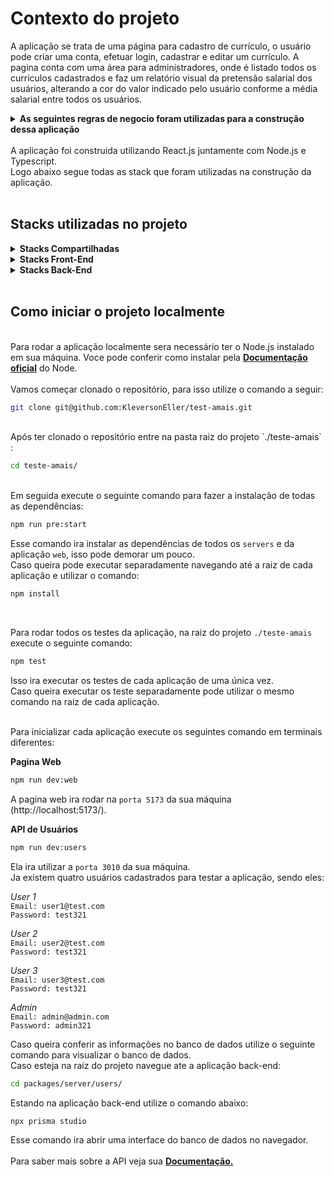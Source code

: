 # **Contexto do projeto**
A aplicação se trata de uma página para cadastro de currículo, o usuário pode criar uma conta, efetuar login, cadastrar e editar um currículo.
A pagina conta com uma área para administradores, onde é listado todos os currículos cadastrados e faz um relatório visual da pretensão salarial dos usuários, alterando a cor do valor indicado pelo usuário conforme a média salarial entre todos os usuários.
<br />
<details>
  <summary><strong>As seguintes regras de negocio foram utilizadas para a construção dessa aplicação</strong></summary><br />

  *Quando entrar no sistema o usuário precisa ser direcionado para a página de cadastro de seu
currículo. As informações a serem preenchidas são: Nome, E-mail, Login, Senha, CPF, Data de
Nascimento, Sexo, Estado Civil, Escolaridade, Cursos/ Especializações, Experiência Profissional
e pretensão salarial. Você precisa salvar na base de dados a data e hora que o currículo foi
registrado no sistema.

  *O usuário pode querer alterar seu próprio currículo outro dia. Para isso, desenvolva também
uma página de login

  *Após estar logado, ou ter completado o cadastro, o usuário poderá registrar ( ou alterar ) seu
currículo no sistema.

  *O cliente também precisa de um acesso a uma página que liste todos os currículos
cadastrados. Esta página deve exibir na lista a "pretensão salarial”. Ao final da lista, em formato
de relatório exibir a soma total de "pretensão salarial” de todos os candidatos e a média de
pretensão salarial. O sistema deve pintar na lista os salários em verde que estão abaixo da
média salarial e em Azul os que estão acima da média salarial.

  *Após o envio do form do currículo mostrar uma mensagem de inserção ou alteração.

  *Se o usuário já tiver um currículo registrado, permitir a alteração do mesmo ( mostrando
os campos já cadastrados pelo usuário )

  *Os campos de formato Data devem ser tratados na inserção/alteração. Lembrando que o usuário deve digitar “dia/mês/ano” e na base deve ficar salvo como “ano-mês-dia”.
</details>
<br />
A aplicação foi construida utilizando React.js juntamente com Node.js e Typescript.
<br />
Logo abaixo segue todas as stack que foram utilizadas na construção da aplicação.
<br />
<br />

## **Stacks utilizadas no projeto**


<details>
  <summary><strong>Stacks Compartilhadas</strong></summary><br />

  * <a href="https://eslint.org/" target="_blank" rel="external"><span><strong>Lint</strong></span></a> - Mantém um padrão de código na aplicação.

  * <a href="https://www.npmjs.com/package/axios" target="_blank" rel="external"><span><strong>Axios</strong></span></a> - Foi utilizado para fazer as requisições das API's.

  * <a href="https://www.typescriptlang.org/" target="_blank" rel="external"><span><strong>TypeScript</strong></span></a> - Mantém um código legível e evitando erros comuns.


</details>

<details>
  <summary><strong>Stacks Front-End</strong></summary><br />

  * <a href="https://www.npmjs.com/package/react-router-dom" target="_blank" rel="external"><span><strong>React-Router-dom</strong></span></a> - Gerenciamento de rotas no React.

  * <a href="https://vitejs.dev/" target="_blank" rel="external"><span><strong>Vite.js</strong></span></a> - Ferramenta de configuração para uma aplicação React.

  * <a href="https://zustand-demo.pmnd.rs/" target="_blank" rel="external"><span><strong>Zustand</strong></span></a> - Ferramenta para gerenciamento de estados globais.

  * <a href="https://vitest.dev/" target="_blank" rel="external"><span><strong>Vitest</strong></span></a> - Ferramenta de construção de testes automatizados.

  * <a href="https://tailwindcss.com/" target="_blank" rel="external"><span><strong>Tailwind-css</strong></span></a> - Ferramenta para estilização de componentes.

  * <a href="https://www.npmjs.com/package/react-uuid" target="_blank" rel="external"><span><strong>uuid-react</strong></span></a> - Ferramenta para geração de ID's únicos.

</details>

<details>
  <summary><strong>Stacks Back-End</strong></summary><br />

  * <a href="https://jestjs.io/pt-BR/" target="_blank" rel="external"><span><strong>Jest</strong></span></a> - Ferramenta de construção de testes automatizados.

  * <a href="https://www.prisma.io/" target="_blank" rel="external"><span><strong>Prisma ORM</strong></span></a> - ORM de bancos relacionais e não relacionais para Node.js.

  * <a href="https://www.sqlite.org/index.html" target="_blank" rel="external"><span><strong>SQLite</strong></span></a> - Banco de dados relacional.

  * <a href="https://www.npmjs.com/package/cors" target="_blank" rel="external"><span><strong>Cors</strong></span></a> - Ferramenta de exibição de domínios.

  * <a href="https://www.npmjs.com/package/express" target="_blank" rel="external"><span><strong>Express</strong></span></a> - Ferramenta para Node.js para construção de servidores web.

  * <a href="https://www.npmjs.com/package/express-async-errors" target="_blank" rel="external"><span><strong>Express-async-errors</strong></span></a> - Ferramenta para captura de erros da aplicação.

  * <a href="https://www.npmjs.com/package/http-status-codes" target="_blank" rel="external"><span><strong>HTTP-status-codes</strong></span></a> - Padroniza códigos de status HTTP.

  * <a href="https://joi.dev/" target="_blank" rel="external"><span><strong>JOI</strong></span></a> - Ferramenta para validação de dados.

  * <a href="https://www.npmjs.com/package/jsonwebtoken" target="_blank" rel="external"><span><strong>JWT</strong></span></a> - Ferramenta de criptografia de dados.

</details>
<br />

## **Como iniciar o projeto localmente**
<br />
Para rodar a aplicação localmente sera necessário ter o Node.js instalado em sua máquina.
Voce pode conferir como instalar pela <a href="https://nodejs.org/en/" target="_blank" rel="external"><span><strong>Documentação oficial</strong></span></a> do Node.
<br />
<br />
Vamos começar clonado o repositório, para isso utilize o comando a seguir:

```sh
git clone git@github.com:KleversonEller/test-amais.git
```
<br />
Após ter clonado o repositório entre na pasta raiz do projeto `./teste-amais` :

```sh
cd teste-amais/
```
<br />
Em seguida execute o seguinte comando para fazer a instalação de todas as dependências:

```sh
npm run pre:start
```
Esse comando ira instalar as dependências de todos os `servers` e da aplicação `web`, isso pode demorar um pouco.
<br />
Caso queira pode executar separadamente navegando até a raiz de cada aplicação e utilizar o comando:

```sh
npm install
```
<br />

Para rodar todos os testes da aplicação, na raiz do projeto `./teste-amais` execute o seguinte comando:

```sh
npm test
```

Isso ira executar os testes de cada aplicação de uma única vez.
<br />
Caso queira executar os teste separadamente pode utilizar o mesmo comando na raiz de cada aplicação.
<br /><br />

Para inicializar cada aplicação execute os seguintes comando em terminais diferentes:
<br />

**Pagina Web**

```sh
npm run dev:web
```
A pagina web ira rodar na `porta 5173` da sua máquina (http://localhost:5173/).
<br />

**API de Usuários**

```sh
npm run dev:users
```
Ela ira utilizar a `porta 3010` da sua máquina.
<br />
Ja existem quatro usuários cadastrados para testar a aplicação, sendo eles:
<br />

*User 1*
<br />
`Email: user1@test.com`
<br />
`Password: test321`
<br />

*User 2*
<br />
`Email: user2@test.com`
<br />
`Password: test321`
<br />

*User 3*
<br />
`Email: user3@test.com`
<br />
`Password: test321`
<br />

*Admin*
<br />
`Email: admin@admin.com`
<br />
`Password: admin321`
<br />

Caso queira conferir as informações no banco de dados utilize o seguinte comando para visualizar o banco de dados.
<br />
Caso esteja na raiz do projeto navegue ate a aplicação back-end:

```sh
cd packages/server/users/
```
Estando na aplicação back-end utilize o comando abaixo:

```sh
npx prisma studio
```
Esse comando ira abrir uma interface do banco de dados no navegador.
<br />
<br />
Para saber mais sobre a API veja sua <a href="https://documenter.getpostman.com/view/22008659/2s8YRjptSb" target="_blank" rel="external"><span><strong>Documentação.</strong></span></a>

